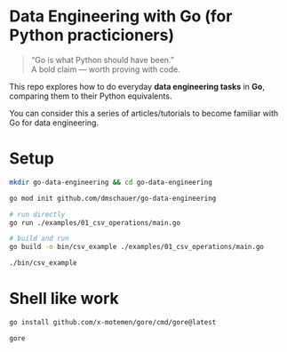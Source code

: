 # Data Engineering with Go (for Python practicioners)

> “Go is what Python should have been.”  
> A bold claim — worth proving with code.

This repo explores how to do everyday **data engineering tasks** in **Go**, comparing them to their Python equivalents.  

You can consider this a series of articles/tutorials to become familiar with Go for data engineering.

# Setup

```bash
mkdir go-data-engineering && cd go-data-engineering

go mod init github.com/dmschauer/go-data-engineering
```

```bash
# run directly
go run ./examples/01_csv_operations/main.go

# build and run
go build -o bin/csv_example ./examples/01_csv_operations/main.go

./bin/csv_example
```



# Shell like work
```bash
go install github.com/x-motemen/gore/cmd/gore@latest

gore
```


